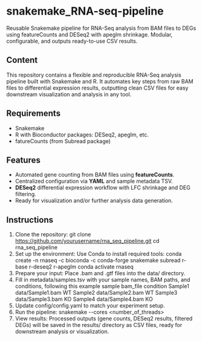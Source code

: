 # snakemake_RNA-seq-pipeline
Reusable Snakemake pipeline for RNA-Seq analysis from BAM files to DEGs using featureCounts and DESeq2 with apeglm shrinkage. Modular, configurable, and outputs ready-to-use CSV results.
## Content
This repository contains a flexible and reproducible RNA-Seq analysis pipeline built with Snakemake and R. It automates key steps from raw BAM files to differential expression results, outputting clean CSV files for easy downstream visualization and analysis in any tool.
## Requirements
- Snakemake
- R with Bioconductor packages: DESeq2, apeglm, etc.
- fatureCounts (from Subread package)
## Features
- Automated gene counting from BAM files using **featureCounts**.
- Centralized configuration via **YAML** and sample metadata TSV.
- **DESeq2** differential expression workflow with LFC shrinkage and DEG filtering.
- Ready for visualization and/or further analysis data generation.
## Instructions
1) Clone the repository:
git clone https://github.com/yourusername/rna_seq_pipeline.git
cd rna_seq_pipeline
2) Set up the environment:
Use Conda to install required tools:
conda create -n rnaseq -c bioconda -c conda-forge snakemake subread r-base r-deseq2 r-apeglm
conda activate rnaseq
3) Prepare your input:
Place .bam and .gtf files into the data/ directory.
4) Fill in metadata/samples.tsv with your sample names, BAM paths, and conditions, following this example
   sample	bam_file	            condition
Sample1	data/Sample1.bam	    WT
Sample2	data/Sample2.bam	    WT
Sample3	data/Sample3.bam	    KO
Sample4	data/Sample4.bam	    KO
5) Update config/config.yaml to match your experiment setup.
6) Run the pipeline:
snakemake --cores <number_of_threads>
7) View results:
Processed outputs (gene counts, DESeq2 results, filtered DEGs) will be saved in the results/ directory as CSV files, ready for downstream analysis or visualization.

